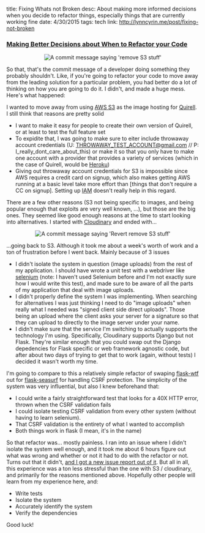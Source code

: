 title: Fixing Whats not Broken
desc: About making more informed decisions when you decide to refactor things, especially things that are currently working fine
date: 4/30/2015
tags: tech
link: http://lynncyrin.me/post/fixing-not-broken

### [Making Better Decisions about When to Refactor your Code](/post/fixing-not-broken)

<div style="text-align: center;"> <img style="max-width:600px;" src="http://i.imgur.com/qP2hSPf.jpg" alt="A commit message saying 'remove S3 stuff'"></div>

So that, that's the commit message of a developer doing something they probably shouldn't. Like, if you're going to refactor your code to move away from the leading solution for a particular problem, you had better do a lot of thinking on how you are going to do it. I didn't, and made a huge mess. Here's what happened:

<readmore></readmore>

I wanted to move away from using [AWS S3](http://aws.amazon.com/s3) as the image hosting for [Quirell](http://gitlab.com/collectqt/quirell). I still think that reasons are pretty solid

* I want to make it easy for people to create their own version of Quirell, or at least to test the full feature set
* To expidite that, I was going to make sure to eiter include throwaway account credentials (U: THROWAWAY_TEST_ACCOUNT@gmail.com // P: I_really_dont_care_about_this) or make it so that you only have to make one account with a provider that provides a variety of services (which in the case of Quirell, would be [Heroku](http://heroku.com))
* Giving out throwaway account credentials for S3 is impossible since AWS requires a credit card on signup, which also makes getting AWS running at a basic level take more effort than [things that don't require a CC on signup]. Setting up [IAM](http://aws.amazon.com/iam) doesn't really help in this regard.

There are a few other reasons (S3 not being specific to images, and being popular enough that exploits are very well known, ...), but those are the big ones. They seemed like good enough reasons at the time to start looking into alternatives. I started with [Cloudinary](http://cloudinary.com) and ended with...

<div style="text-align: center;"> <img style="max-width:600px;" src="http://i.imgur.com/zlWpJSF.jpg" alt="A commit message saying 'Revert remove S3 stuff'"></div>

...going back to S3. Although it took me about a week's worth of work and a ton of frustration before I went back. Mainly because of 3 issues

* I didn't isolate the system in question (image uploads) from the rest of my application. I should have wrote a unit test with a webdriver like [selenium](http://www.seleniumhq.org) (note: I haven't used Selenium before and I'm not exactly sure how I would write this test), and made sure to be aware of all the parts of my application that deal with image uploads.
* I didn't properly define the system I was implementing. When searching for alternatives I was just thinking I need to do "image uploads" when really what I needed was "signed client side direct uploads". Those being an upload where the client asks your server for a signature so that they can upload to directly to the image server under your name.
* I didn't make sure that the service I'm switching to actually supports the technology I'm using. Specifically, Cloudinary supports Django but not Flask. They're similar enough that you could swap out the Django depedencies for Flask specific or web framework agnostic code, but after about two days of trying to get that to work (again, without tests) I decided it wasn't worth my time.

I'm going to compare to this a relatively simple refactor of swaping [flask-wtf](http://flask-wtf.readthedocs.org/en/latest/) out for [flask-seasurf](http://flask-seasurf.readthedocs.org/en/latest/) for handling CSRF protection. The simplicity of the system was very influential, but also I knew beforehand that:

* I could write a fairly straightforward test that looks for a 40X HTTP error, thrown when the CSRF validation fails
* I could isolate testing CSRF validation from every other system (without having to learn selenium).
* That CSRF validation is the entirety of what I wanted to accomplish
* Both things work in flask (I mean, it's in the name)

So that refactor was... mostly painless. I ran into an issue where I didn't isolate the system well enough, and it took me about 6 hours figure out what was wrong and whether or not it had to do with the refactor or not. Turns out that it didn't, [and I got a new issue report out of it](https://gitlab.com/collectqt/quirell/issues/176#note_1171370). But all in all, this experience was a ton less stressful than the one with S3 / cloudinary, and primarily for the reasons mentioned above. Hopefully other people will learn from my experience here, and:

* Write tests
* Isolate the system
* Accurately identify the system
* Verify the dependencies

Good luck!
